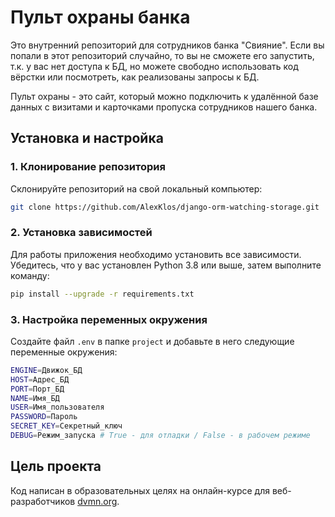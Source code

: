 # Пульт охраны банка
Это внутренний репозиторий для сотрудников банка "Свияние". Если вы попали в этот репозиторий случайно, то вы не сможете его запустить, т.к. у вас нет доступа к БД, но можете свободно использовать код вёрстки или посмотреть, как реализованы запросы к БД.

Пульт охраны - это сайт, который можно подключить к удалённой базе данных с визитами и карточками пропуска сотрудников нашего банка.

## Установка и настройка

### 1. Клонирование репозитория

Склонируйте репозиторий на свой локальный компьютер:

```bash
git clone https://github.com/AlexKlos/django-orm-watching-storage.git
```

### 2. Установка зависимостей

Для работы приложения необходимо установить все зависимости. Убедитесь, что у вас установлен Python 3.8 или выше, затем выполните команду:

```bash
pip install --upgrade -r requirements.txt
```

### 3. Настройка переменных окружения

Создайте файл `.env` в папке `project` и добавьте в него следующие переменные окружения:

```bash
ENGINE=Движок_БД
HOST=Адрес_БД
PORT=Порт_БД
NAME=Имя_БД
USER=Имя_пользователя
PASSWORD=Пароль 
SECRET_KEY=Секретный_ключ
DEBUG=Режим_запуска # True - для отладки / False - в рабочем режиме
```

## Цель проекта
Код написан в образовательных целях на онлайн-курсе для веб-разработчиков [dvmn.org](https://dvmn.org/).